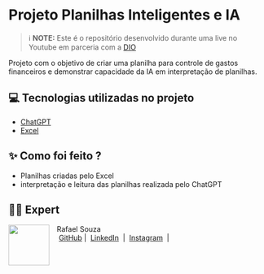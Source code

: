 # Projeto Planilhas Inteligentes e IA


 > ℹ️ **NOTE:** Este é o repositório desenvolvido durante uma live no Youtube em parceria com a [DIO](https://dio.me)

Projeto com o objetivo de criar uma planilha para controle de gastos financeiros e demonstrar capacidade da IA em interpretação de planilhas.

## 💻 Tecnologias utilizadas no projeto

- [ChatGPT](https://chat.openai.com/) 
- [Excel](https://www.microsoft.com/pt-br/microsoft-365/excel)

## ✨ Como foi feito ?

- Planilhas criadas pelo Excel
- interpretação e leitura das planilhas realizada pelo ChatGPT

## 👨‍💻 Expert

<p>
    <img 
      align=left 
      margin=10 
      width=80 
      src="https://avatars.githubusercontent.com/u/154285174?s=400&u=0e8ab4b76e1a16d35419d57284b8c545b2015dc0&v=4"
    />
    <p>&nbsp&nbsp&nbspRafael Souza<br>
    &nbsp&nbsp&nbsp
    <a href="https://github.com/rafaelsouzapinto">
    GitHub</a>&nbsp;|&nbsp;
    <a href="https://www.linkedin.com/in/rafaelsouzapinto/">LinkedIn</a>
&nbsp;|&nbsp;
    <a href="https://www.instagram.com/antonyrafaeo/">
    Instagram</a>
&nbsp;|&nbsp;</p>
</p>
<br/><br/>
<p>
